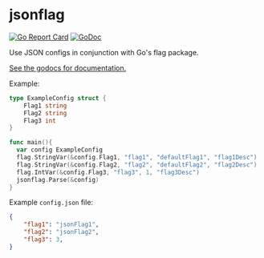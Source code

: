# jsonflag

[![Go Report Card](https://goreportcard.com/badge/github.com/zamicol/jsonflag)](https://goreportcard.com/report/github.com/zamicol/jsonflag)
[![GoDoc](https://godoc.org/github.com/zamicol/jsonflag?status.svg)](https://godoc.org/github.com/zamicol/jsonflag)


Use JSON configs in conjunction with Go's flag package.

[See the godocs for documentation.](https://godoc.org/github.com/zamicol/jsonflag)


Example:
```go
type ExampleConfig struct {
	Flag1 string
	Flag2 string
	Flag3 int
}

func main(){
  var config ExampleConfig
  flag.StringVar(&config.Flag1, "flag1", "defaultFlag1", "flag1Desc")
  flag.StringVar(&config.Flag2, "flag2", "defaultFlag2", "flag2Desc")
  flag.IntVar(&config.Flag3, "flag3", 1, "flag3Desc")
  jsonflag.Parse(&config)
}
```

Example `config.json` file:
```json
{
    "flag1": "jsonFlag1",
    "flag2": "jsonFlag2",
    "flag3": 3,
}
```
